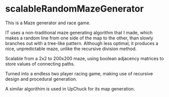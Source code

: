 # scalableRandomMazeGenerator

This is a Maze generator and race game.

IT uses a non-traditional maze generating algorithm that I made, which makes a random line from one side of the map to the other, than slowly branches out with a tree-like pattern. Although less optimal, it produces a nice, unpredictable maze, unlike the recursive division method. 

Scalable from a 2x2 to 200x200 maze, using boolean adjacency matrices to store values of connecting paths. 

Turned into a endless two player racing game, making use of recursive design and procedural generation.

A similar algorithim is used in UpChuck for its map generation. 
